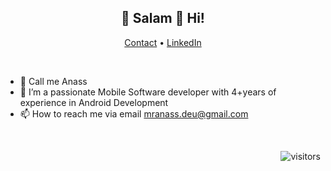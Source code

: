 <h2 align="center">👋 Salam 🔶 Hi!</h2>
<p align="center">
  <a href="https://mranasspro.github.io" target="_blank">Contact</a> •
  <a href="https://www.linkedin.com/in/anass-radi1" target="_blank">LinkedIn</a> 
</p>
<br/>

- 👋 Call me Anass
- 👀 I’m  a passionate Mobile Software developer with 4+years of experience in Android Development
- 📫 How to reach me via email mranass.deu@gmail.com

<br/>
<div align="right">

![visitors](https://visitor-badge.glitch.me/badge?page_id=MRANASSPRO.MRANASSPRO)

</div>
